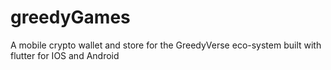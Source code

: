 # greedyGames
 A mobile crypto wallet and store for the GreedyVerse eco-system built with flutter for IOS and Android
